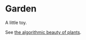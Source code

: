 # Garden

A little toy.

See [the algorithmic beauty of plants](http://algorithmicbotany.org/papers/#abop).
